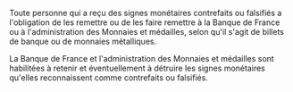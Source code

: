Toute personne qui a reçu des signes monétaires contrefaits ou falsifiés a l'obligation de les remettre ou de les faire remettre à la Banque de France ou à l'administration des Monnaies et médailles, selon qu'il s'agit de billets de banque ou de monnaies métalliques.

La Banque de France et l'administration des Monnaies et médailles sont habilitées à retenir et éventuellement à détruire les signes monétaires qu'elles reconnaissent comme contrefaits ou falsifiés.
